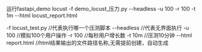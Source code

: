 运行fastapi_demo
locust -f demo_locust_压力.py --headless -u 100 -r 100 -t 1m --html locust_report.html
 
-f locust_test.py //代表执行哪一个压测脚本
--headless //代表无界面执行
-u 100 //模拟100个用户操作
-r 100 //每秒用户增长数
-t 10m //压测10分钟
--html report.html //html结果输出的文件路径名称,无需提前创建，自动生成